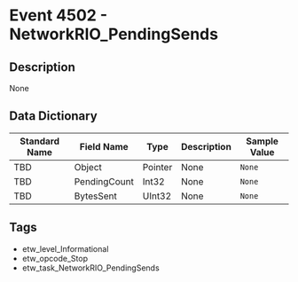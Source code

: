 # Event 4502 - NetworkRIO_PendingSends

## Description
None

## Data Dictionary
|Standard Name|Field Name|Type|Description|Sample Value|
|---|---|---|---|---|
|TBD|Object|Pointer|None|`None`|
|TBD|PendingCount|Int32|None|`None`|
|TBD|BytesSent|UInt32|None|`None`|

## Tags
* etw_level_Informational
* etw_opcode_Stop
* etw_task_NetworkRIO_PendingSends